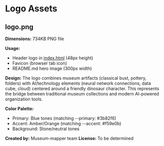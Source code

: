 # Logo Assets

## logo.png

**Dimensions:** 734KB PNG file

**Usage:**
- Header logo in [index.html](../../index.html) (48px height)
- Favicon (browser tab icon)
- README.md hero image (300px width)

**Design:**
The logo combines museum artifacts (classical bust, pottery, folders) with AI/technology elements (neural network connections, data cube, cloud) centered around a friendly dinosaur character. This represents the bridge between traditional museum collections and modern AI-powered organization tools.

**Color Palette:**
- Primary: Blue tones (matching --primary: #3b82f6)
- Accent: Amber/Orange (matching --accent: #f59e0b)
- Background: Stone/neutral tones

**Created by:** Museum-mapper team
**License:** To be determined
